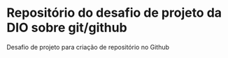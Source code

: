 # Repositório do desafio de projeto da DIO sobre git/github
Desafio de projeto para criação de repositório no Github

